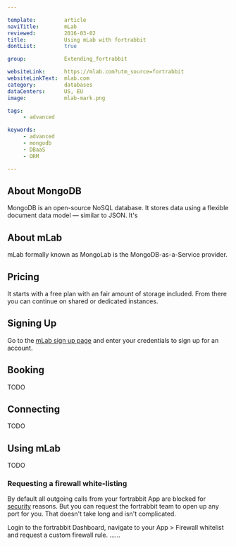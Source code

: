 ```yaml
---

template:         article
naviTitle:        mLab
reviewed:         2016-03-02
title:            Using mLab with fortrabbit
dontList:         true

group:            Extending_fortrabbit

websiteLink:      https://mlab.com?utm_source=fortrabbit
websiteLinkText:  mlab.com
category:         databases
dataCenters:      US, EU
image:            mlab-mark.png

tags:
     - advanced

keywords:
     - advanced
     - mongodb
     - DBaaS
     - ORM

---
```



## About MongoDB

MongoDB is an open-source NoSQL database. It stores data using a flexible document data model — similar to JSON. It's 



## About mLab

mLab formally known as MongoLab is the MongoDB-as-a-Service provider.


## Pricing

It starts with a free plan with an fair amount of storage included. From there you can continue on shared or dedicated instances.


## Signing Up

Go to the [mLab sign up page](https://mlab.com/signup?utm_source=fortrabbit) and enter your credentials to sign up for an account.



## Booking

TODO


## Connecting

TODO


## Using mLab

TODO

### Requesting a firewall white-listing

<!-- TODO: check, which port? Isn't standard MongoDB whitelisted by default now?  -->

By default all outgoing calls from your fortrabbit App are blocked for [security](security) reasons. But you can request the fortrabbit team to open up any port for you. That doesn't take long and isn't complicated.

Login to the fortrabbit Dashboard, navigate to your App > Firewall whitelist and request a custom firewall rule. ……